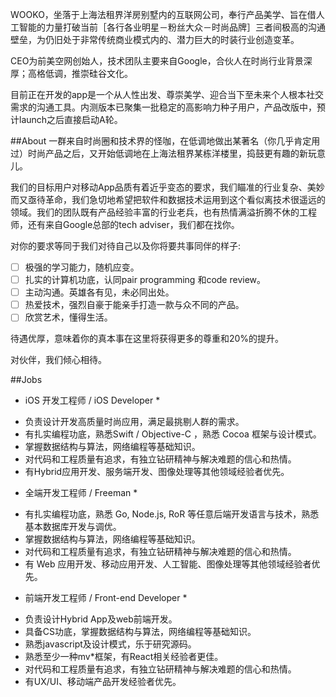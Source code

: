 WOOKO，坐落于上海法租界洋房别墅内的互联网公司，奉行产品美学、旨在借人工智能的力量打破当前［各行各业明星－粉丝大众－时尚品牌］三者间极高的沟通壁垒，为仍旧处于非常传统商业模式内的、潜力巨大的时装行业创造变革。 

CEO为前美空网创始人，技术团队主要来自Google，合伙人在时尚行业背景深厚；高格低调，推崇硅谷文化。 

目前正在开发的app是一个从人性出发、尊崇美学、迎合当下至未来个人根本社交需求的沟通工具。内测版本已聚集一批稳定的高影响力种子用户，产品改版中，预计launch之后直接启动A轮。


##About
一群来自时尚圈和技术界的怪咖，在低调地做出某著名（你几乎肯定用过）时尚产品之后，又开始低调地在上海法租界某栋洋楼里，捣鼓更有趣的新玩意儿。

我们的目标用户对移动App品质有着近乎变态的要求，我们瞄准的行业复杂、美妙而又亟待革命，我们急切地希望把软件和数据技术运用到这个看似离技术很遥远的领域。我们的团队既有产品经验丰富的行业老兵，也有热情满溢折腾不休的工程师，还有来自Google总部的tech adviser，我们都在找你。

对你的要求等同于我们对待自己以及你将要共事同伴的样子: 

- [ ] 极强的学习能力，随机应变。
- [ ] 扎实的计算机功底，认同pair programming 和code review。
- [ ] 主动沟通。英雄各有见，未必同出处。
- [ ] 热爱技术，强烈自豪于能亲手打造一款与众不同的产品。
- [ ] 欣赏艺术，懂得生活。

待遇优厚，意味着你的真本事在这里将获得更多的尊重和20%的提升。

对伙伴，我们倾心相待。

##Jobs

* iOS 开发工程师 / iOS Developer *

- 负责设计开发高质量时尚应用，满足最挑剔人群的需求。 
- 有扎实编程功底，熟悉Swift / Objective-C ，熟悉 Cocoa 框架与设计模式。 
- 掌握数据结构与算法，网络编程等基础知识。 
- 对代码和工程质量有追求，有独立钻研精神与解决难题的信心和热情。 
- 有Hybrid应用开发、服务端开发、图像处理等其他领域经验者优先。 

* 全端开发工程师 / Freeman *

- 有扎实编程功底，熟悉 Go, Node.js, RoR 等任意后端开发语言与技术，熟悉基本数据库开发与调优。 
- 掌握数据结构与算法，网络编程等基础知识。 
- 对代码和工程质量有追求，有独立钻研精神与解决难题的信心和热情。 
- 有 Web 应用开发、移动应用开发、人工智能、图像处理等其他领域经验者优先。

* 前端开发工程师 / Front-end Developer *

- 负责设计Hybrid App及web前端开发。
- 具备CS功底，掌握数据结构与算法，网络编程等基础知识。 
- 熟悉javascript及设计模式，乐于研究源码。
- 熟悉至少一种mv*框架，有React相关经验者更佳。
- 对代码和工程质量有追求，有独立钻研精神与解决难题的信心和热情。 
- 有UX/UI、移动端产品开发经验者优先。
